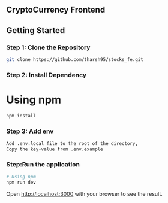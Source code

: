## CryptoCurrency Frontend

## Getting Started

### Step 1: Clone the Repository

```bash
git clone https://github.com/tharsh95/stocks_fe.git
```

### Step 2: Install Dependency
# Using npm
```bash
npm install
```
### Step 3: Add env
```bash
Add .env.local file to the root of the directory, 
Copy the key-value from .env.example
```

### Step:Run the application
```bash
# Using npm
npm run dev
```

Open [http://localhost:3000](http://localhost:3000) with your browser to see the result.

